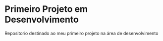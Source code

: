 # Primeiro Projeto em Desenvolvimento
Repositorio destinado ao meu primeiro projeto na área de desenvolvimento
